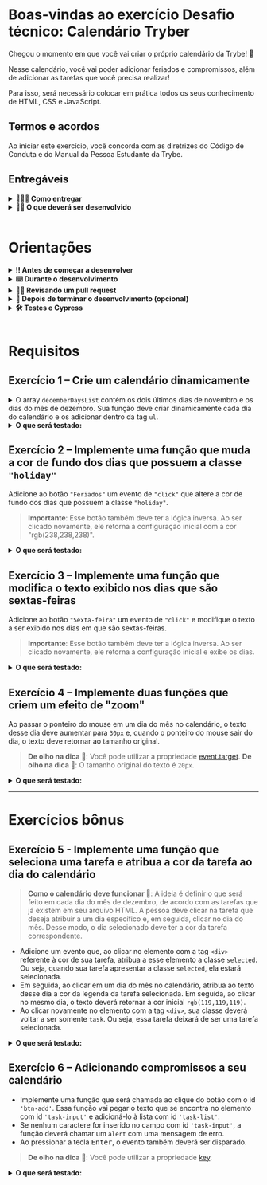 # Boas-vindas ao exercício Desafio técnico: Calendário Tryber

Chegou o momento em que você vai criar o próprio calendário da Trybe! 🚀

Nesse calendário, você vai poder adicionar feriados e compromissos, além de adicionar as tarefas que você precisa realizar!

Para isso, será necessário colocar em prática todos os seus conhecimento de HTML, CSS e JavaScript.

## Termos e acordos

Ao iniciar este exercício, você concorda com as diretrizes do Código de Conduta e do Manual da Pessoa Estudante da Trybe.

## Entregáveis

<details>
  <summary><strong>🤷🏽‍♀️ Como entregar</strong></summary><br />

  Para entregar seu exercício, você deverá criar um *Pull Request* neste repositório.

  Lembre-se de que você pode consultar nosso conteúdo sobre [Git & GitHub](https://app.betrybe.com/learn/course/5e938f69-6e32-43b3-9685-c936530fd326/module/f04cdb21-382e-4588-8950-3b1a29afd2dd/section/876a615b-f578-4d65-a820-de9f3e5e57db/lesson/be8632bf-7bb7-4c01-a5d9-7aadac3a58f0) e nosso [Blog - Git & GitHub](https://blog.betrybe.com/tecnologia/git-e-github/) sempre que precisar!
</details>

<details>
  <summary><strong>👨‍💻 O que deverá ser desenvolvido</strong></summary><br />
<br />

Desafio técnico: Calendário Tryber

Você desenvolverá um calendário semelhante ao da imagem a seguir.

![Resultado esperado](images/resultado.gif)

O projeto já tem os arquivos `.html` e `.css` inicias. Fique à vontade para soltar a criatividade e alterar o arquivo `.css` como desejar!

O objetivo deste desafio é colocar em prática o que você estudou a respeito de DOM, seletores, manipulação de elementos HTML e Eventos em JavaScript. Por isso, você deve fazer os exercícios utilizando apenas código JavaScript, o qual deve ser inserido no arquivo `scripts.js`. Não altere o conteúdo do arquivo `index.html`.

</details>

<br />

# Orientações

<details>
<summary><strong>‼ Antes de começar a desenvolver</strong></summary><br />

1. Clone o repositório e entre nele

2. Instale as dependências e inicialize o projeto.

- Instale as dependências
  - `npm install`

3. Crie uma branch a partir da branch `main`.

- Verifique se você está na branch `main`
  - Exemplo: `git branch`
- Se você não estiver, mude para a branch `main`
  - Exemplo: `git checkout main`
- Agora, crie uma branch à qual você vai submeter os `commits` de seu projeto
  - Você deve criar uma branch no seguinte formato: `nome-sobrenome-nome-do-projeto`
  - Exemplo: `git checkout -b maria-soares-exercise-tryber-calendar`

4. Os arquivos que serão utilizados já estão criados, não há necessidade de criar novos arquivos.

- Verifique se você está na raiz do projeto
  - Exemplo: `pwd` -> o retorno vai ser algo do tipo _/Users/maria/code/**sd-0x-exercise-tryber-calendar**_
- Os arquivos são `index.html`, `style.css` e `script.js`

5. Adicione as mudanças ao *stage* do Git e faça um `commit`.

- Verifique se as mudanças ainda não estão no *stage*
  - Exemplo: `git status` (devem aparecer listados os novos arquivos em vermelho)
- Adicione o novo arquivo ao *stage* do Git
  - Exemplo:
    - `git add .` (adicionando todas as mudanças - *que estavam em vermelho* - ao stage do Git)
    - `git status` (devem aparecer listados os arquivos em verde)
- Faça o `commit` inicial
  - Exemplo:
    - `git commit -m 'iniciando o projeto. VAMOS COM TUDO :rocket:'` (fazendo o primeiro commit)
    - `git status` (deve aparecer uma mensagem do tipo *nothing to commit* )

6. Adicione sua branch com o novo `commit` ao repositório remoto.

- Usando o exemplo anterior: `git push -u origin maria-soares-exercise-tryber-calendar`

7. Crie um `Pull Request` *(PR)*.

- Vá até a página de *Pull Requests* do [repositório no GitHub](https://github.com/tryber/sd-0x-exercise-tryber-calendar/pulls)
- Clique no botão verde *"New pull request"*
- Clique na caixa de seleção *"Compare"* e escolha sua branch **com atenção** - Coloque um título em seu *Pull Request*
  - Exemplo: *"Cria tela de busca"*
- Clique no botão verde *"Create pull request"*

- Adicione uma descrição para o *Pull Request*, um título nítido que o identifique, e clique no botão verde *"Create pull request"*

 <img width="1335" alt="Exemplo de pull request" src="https://user-images.githubusercontent.com/42356399/166255109-b95e6eb4-2503-45e5-8fb3-cf7caa0436e5.png">

- Volte até a [página de *Pull Requests* do repositório](https://github.com/tryber/sd-0x-exercise-tryber-calendar/pulls) e confira se seu *Pull Request* está criado

</details>
<details>
<summary><strong>⌨️ Durante o desenvolvimento</strong></summary><br />

- Faça `commits` das alterações que você fizer no código regularmente, pois, assim, você garante visibilidade para o time da Trybe e treina essa prática para o mercado de trabalho :);
- Lembre-se sempre de atualizar o repositório remoto após um (ou alguns) `commits`;
- Os comandos que você utilizará com mais frequência são:

1. `git status` *(para verificar o que está em vermelho - fora do stage - e o que está em verde - no stage)*;

2. `git add` *(para adicionar arquivos ao stage do Git)*;

3. `git commit` *(para criar um commit com os arquivos que estão no stage do Git)*;

4. `git push -u origin nome-da-branch` _(para enviar o commit para o repositório remoto na primeira vez em que fizer o `push` de uma nova branch)_;

5. `git push` *(para enviar o commit para o repositório remoto após o passo anterior)*.

</details>

<details>
<summary><strong>🕵🏿 Revisando um pull request</strong></summary><br />

Use o conteúdo sobre [Code Review](https://app.betrybe.com/learn/course/5e938f69-6e32-43b3-9685-c936530fd326/module/f04cdb21-382e-4588-8950-3b1a29afd2dd/section/b3af2f05-08e5-4b4a-9667-6f5f729c351d/lesson/36268865-fc46-40c7-92bf-cbded9af9006) para revisar os *Pull Requests*.

</details>

<details>
  <summary><strong>🤝 Depois de terminar o desenvolvimento (opcional)</strong></summary><br />

Após a solução dos exercícios, abra um PR em seu repositório forkado e, se quiser, mergeie para a `main`. Fique à vontade!

**Atenção!**: Ao criar o PR, você vai se deparar com esta tela:

![PR do exercício](images/examplepr.png)

É necessário realizar uma mudança. Para isso, clique no *base repository* como na imagem a seguir:

![Mudando a base do repositório](images/change-base.png)

Mude para seu repositório. Seu nome estará na frente do nome dele, por exemplo: `antonio/TicTacToe`. Depois desse passo, a página deve ficar assim:

![Após mudança](images/after-change.png)

Agora, basta criar o PULL REQUEST ao clicar no botão `Create Pull Request`.

> 💡 Realize esse processo para cada PR que abrir.

</details>

<details>
  <summary><strong>🛠 Testes e Cypress</strong></summary><br />

O Cypress é uma ferramenta de teste de front-end desenvolvida para a web. Antes de utilizá-lo, certifique-se de ter executado o comando `npm install` dentro do projeto.

Você pode rodar o Cypress localmente para verificar se seus requisitos estão passando. Para isso, execute um dos seguintes comandos:

1. Para executar os testes apenas no terminal:

```bash
npm test
```

2. Para executar os testes e vê-los rodando em uma janela de navegador:

```bash
npm run cypress:open
```

***ou***

```bash
npx cypress open
```

Após executar um dos comandos acima, uma janela de navegador será aberta e, então, você poderá escolher o teste a ser executado (project.spec.js) ou escolher `Run all specs` para executar todos os testes.

Assista a [este vídeo](https://vimeo.com/539240375/a116a166b9) para verificar como rodar o Cypress localmente 😉🎙

- Siga este passo a passo para verificar os **detalhes da execução do avaliador**:

  - Na página de seu *Pull Request*, acima do "botão de merge", procure por _**"Evaluator job"**_ e clique no link _**"Details"**_.

  - Na página que se abrirá, clique na linha _**"Cypress evaluator step"**_ .

  - Analise os resultados com base na mensagem _**"(Run Starting)"**_.

  - Caso tenha dúvidas, assista a [este vídeo](https://vimeo.com/420861252) ou poste sua dúvida no *Slack*.

⚠️ **O avaliador automático não avalia seu projeto necessariamente na ordem em que os requisitos aparecem no readme. Isso ocorre para fazer com que o processo de avaliação seja mais rápido. Então, não se assuste se isso acontecer, ok?**

- Contudo, tenha em mente que **nada além do que for pedido nos requisitos será avaliado**. *Esta é uma oportunidade para você exercitar sua criatividade e fazer experimentação com os conhecimentos adquiridos.*

O não cumprimento de um requisito, total ou parcialmente, impactará sua avaliação.

</details>

<br />

# Requisitos
## Exercício 1 – Crie um calendário dinamicamente

<details>
  <summary>
    O array <code>decemberDaysList</code> contém os dois últimos dias de novembro e os dias do mês de dezembro. Sua função deve criar dinamicamente cada dia do calendário e os adicionar dentro da tag <code>ul</code>.
  </summary>

> **Observação 🔎**: Note que os dias 29 e 30 de novembro estão no array, pois representam respectivamente domingo e segunda-feira.

```js
const decemberDaysList = [29, 30, 1, 2, 3, 4, 5, 6, 7, 8, 9, 10, 11, 12, 13, 14, 15, 16, 17, 18, 19, 20, 21, 22, 23, 24, 25, 26, 27, 28, 29, 30, 31];
```

</details>

<details>
  <summary><strong>O que será testado:</strong></summary>

- A tag <code>ul</code> deve conter o `id` `'days'`. Obs.: essa tag já existe em seu arquivo de `HTML`, portanto você precisa apenas recuperá-la.
- Os dias devem estar contidos em uma tag `<li>`, e todos devem ter a classe `day`. Exemplo: `<li class="day">3</li>`.
- Os dias 24, 25 e 31 são feriados e, além da classe `day`, devem conter a classe `holiday`. Exemplo: `<li class="day holiday">24</li>`.
- Os dias 4, 11, 18 e 25 são sextas-feiras. Eles devem conter a classe `day` e a classe `friday`. Exemplo: `<li class="day friday">4</li>`.

</details>

## Exercício 2 – Implemente uma função que muda a cor de fundo dos dias que possuem a classe `"holiday"`

Adicione ao botão `"Feriados"` um evento de `"click"` que altere a cor de fundo dos dias que possuem a classe `"holiday"`.

> **Importante**: Esse botão também deve ter a lógica inversa. Ao ser clicado novamente, ele retorna à configuração inicial com a cor "rgb(238,238,238)".

<details>
  <summary><strong>O que será testado:</strong></summary>

- Ao clicar no botão "Feriados", a cor de fundo dos dias que possuem a classe "holiday" deve mudar.
- Ao clicar novamente no botão "Feriados", a cor de fundo dos dias que possuem a classe "holiday" deve voltar ao normal.

</details>

## Exercício 3 – Implemente uma função que modifica o texto exibido nos dias que são sextas-feiras

Adicione ao botão `"Sexta-feira"` um evento de `"click"` e modifique o texto a ser exibido nos dias em que são sextas-feiras.

> **Importante**: Esse botão também deve ter a lógica inversa. Ao ser clicado novamente, ele retorna à configuração inicial e exibe os dias.

<details>
  <summary><strong>O que será testado:</strong></summary>

- Ao clicar no botão "Sexta-feira", o texto dos dias em que são sextas-feiras deve mudar. Esse texto pode ser o que você escolher, mas deve ser diferente do dia do mês.
- Ao clicar novamente no botão "Sexta-feira", o texto retorna ao normal.

</details>

## Exercício 4 – Implemente duas funções que criem um efeito de "zoom"

Ao passar o ponteiro do mouse em um dia do mês no calendário, o texto desse dia deve aumentar para `30px` e, quando o ponteiro do mouse sair do dia, o texto deve retornar ao tamanho original.

> **De olho na dica 👀**: Você pode utilizar a propriedade [event.target](https://developer.mozilla.org/en-US/docs/Web/API/Event/target).
> **De olho na dica 👀**: O tamanho original do texto é `20px`.

<details>
  <summary><strong>O que será testado:</strong></summary>

- Ao passar o mouse sobre um dia do calendário, o texto desse dia deve aumentar.
- Ao tirar o mouse sobre um dia do calendário, o texto desse dia deve retornar ao tamanho original.

</details>

---

# Exercícios bônus

## Exercício 5 - Implemente uma função que seleciona uma tarefa e atribua a cor da tarefa ao dia do calendário

> **Como o calendário deve funcionar 👀**: A ideia é definir o que será feito em cada dia do mês de dezembro, de acordo com as tarefas que já existem em seu arquivo HTML. A pessoa deve clicar na tarefa que deseja atribuir a um dia específico e, em seguida, clicar no dia do mês. Desse modo, o dia selecionado deve ter a cor da tarefa correspondente.

- Adicione um evento que, ao clicar no elemento com a tag `<div>` referente à cor de sua tarefa, atribua a esse elemento a classe `selected`. Ou seja, quando sua tarefa apresentar a classe `selected`, ela estará selecionada.
- Em seguida, ao clicar em um dia do mês no calendário, atribua ao texto desse dia a cor da legenda da tarefa selecionada. Em seguida, ao clicar no mesmo dia, o texto deverá retornar à cor inicial `rgb(119,119,119)`.
- Ao clicar novamente no elemento com a tag `<div>`, sua classe deverá voltar a ser somente `task`. Ou seja, essa tarefa deixará de ser uma tarefa selecionada.

<details>
  <summary><strong>O que será testado:</strong></summary>

- Ao clicar em uma tarefa, ela deve ser selecionada.
- Ao clicar em uma tarefa com a classe `.task` e clicar em um dia do mês no calendário com a classe `.day`, atribua a esse dia a cor da legenda de sua tarefa selecionada.
- Ao clicar novamente no dia com a cor da legenda, sua cor deverá voltar à configuração inicial `rgb(119,119,119)`.
- Ao clicar novamente na tarefa, ela deve ser desmarcada.

</details>

## Exercício 6 – Adicionando compromissos a seu calendário

- Implemente uma função que será chamada ao clique do botão com o id `'btn-add'`. Essa função vai pegar o texto que se encontra no elemento com id `'task-input'` e adicioná-lo à lista com id `'task-list'`.
- Se nenhum caractere for inserido no campo com id `'task-input'`, a função deverá chamar um `alert` com uma mensagem de erro.
- Ao pressionar a tecla <kbd>Enter</kbd>, o evento também deverá ser disparado.

> **De olho na dica 👀**: Você pode utilizar a propriedade [key](https://www.w3schools.com/JSREF/event_key_key.asp).

<details>
  <summary><strong>O que será testado:</strong></summary>

- Ao clicar no botão com id `'btn-add'`, com o texto `'25 - Natal'` na caixa de texto com id `'task-input'`, adiciona-se o item `'25 - Natal'` à lista com id `'task-list'`.
- Ao clicar no botão com id `'btn-add'`, sem nenhum caractere no campo com id `'task-input'`, a função deve chamar um `alert` com uma mensagem.
- Ao pressionar a tecla Enter, com o texto `'25 - Natal'` na caixa de texto com id `'task-input'`, adiciona-se o item `'25 - Natal'` à lista com id `'task-list'`.

</details>
